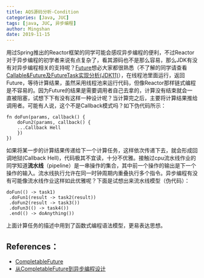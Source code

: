 ```yaml
---
title: AQS源码分析-Condition
categories: [Java, JUC]
tags: [java, JUC, 异步编程]
author: Mingshan
date: 2019-11-15
---
```


用过Spring推出的Reactor框架的同学可能会感叹异步编程的便利，不过Reactor对于异步编程的初学者来说有点复杂了，看其源码也不是那么容易，那么JDK有没有对异步编程相关的支持呢？[Future](https://docs.oracle.com/en/java/javase/11/docs/api/java.base/java/util/concurrent/Future.html)想必大家都很熟悉（不了解的同学请查看[Callable&Future及FutureTask实现分析(JDK11)](https://mingshan.fun/2018/10/13/callable-future-futuretask/)），在线程池里面运行，返回Future，等待计算结果，虽然采用线程池来运行代码，但像Reactor那样链式编程是不容易的。因为Future的结果是需要调用者自己去拿的，计算没有结束就会一直被阻塞，试想下下有没有这样一种设计呢？当计算完之后，主要将计算结果推给调用者。可能有人说，这个不是Callback模式吗？如下伪代码所示：

```
fn doFun(params, callback() {
    doFun2(params, callback() {
    ...Callback Hell
    })
})
```
<!-- more -->

如果将某一步的计算结果传递给下一个计算任务，这样依次传递下去，就会形成回调地狱(Callback Hell)，代码极其不宜读，十分不优雅。接触过cpu流水线作业的同学知道**流水线**（pipeline）是一串操作的集合，其中前一个操作的输出是下一个操作的输入。流水线执行允许在同一时钟周期内重叠执行多个指令。异步编程有没有可能像流水线作业这样如此优雅呢？下面是试想出来流水线模型（伪代码）：

```
doFun(() -> task1)
 .doFun1(result -> task2(result))
 .doFun2(result -> task3())
 .doFun3(() -> task4())
 .end(() -> doAnything())
```

上面计算任务的描述中用到了函数式编程语法模型，更易表达思想。


## References：

- [CompletableFuture](https://docs.oracle.com/en/java/javase/11/docs/api/java.base/java/util/concurrent/CompletableFuture.html)
- [从CompletableFuture到异步编程设计](https://www.cnblogs.com/xiangnanl/p/9939447.html)
